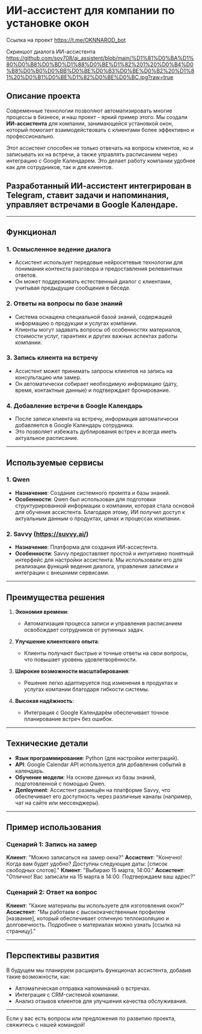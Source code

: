 # ИИ-ассистент для компании по установке окон

Ссылка на проект https://t.me/OKNNAROD_bot

Скриншот диалога ИИ-ассистента https://github.com/sov708/ai_assistent/blob/main/%D1%81%D0%BA%D1%80%D0%B8%D0%BD%D1%88%D0%BE%D1%82%201%20%D0%B4%D0%B8%D0%B0%D0%BB%D0%BE%D0%B3%D0%BE%D0%B2%20%D1%81%20%D0%B1%D0%BE%D1%82%D0%BE%D0%BC.jpg?raw=true

## Описание проекта

Современные технологии позволяют автоматизировать многие процессы в бизнесе, и наш проект - яркий пример этого. Мы создали **ИИ-ассистента** для компании, занимающейся установкой окон, который помогает взаимодействовать с клиентами более эффективно и профессионально.

Этот ассистент способен не только отвечать на вопросы клиентов, но и записывать их на встречи, а также управлять расписанием через интеграцию с Google Календарем. Это делает работу компании удобнее как для сотрудников, так и для клиентов.

## Разработанный ИИ-ассистент интегрирован в Telegram, ставит задачи и напоминания, управляет встречами в Google Календаре.
---

## Функционал

### 1. **Осмысленное ведение диалога**
   - Ассистент использует передовые нейросетевые технологии для понимания контекста разговора и предоставления релевантных ответов.
   - Он может поддерживать естественный диалог с клиентами, учитывая предыдущие сообщения в беседе.

### 2. **Ответы на вопросы по базе знаний**
   - Система оснащена специальной базой знаний, содержащей информацию о продукции и услугах компании.
   - Клиенты могут задавать вопросы об особенностях материалов, стоимости услуг, гарантиях и других важных аспектах работы компании.

### 3. **Запись клиента на встречу**
   - Ассистент может принимать запросы клиентов на запись на консультацию или замер.
   - Он автоматически собирает необходимую информацию (дату, время, контактные данные) и подтверждает бронирование.

### 4. **Добавление встречи в Google Календарь**
   - После записи клиента на встречу, информация автоматически добавляется в Google Календарь сотрудника.
   - Это позволяет избежать дублирования встреч и всегда иметь актуальное расписание.

---

## Используемые сервисы

### 1. **Qwen**
   - **Назначение**: Создание системного промпта и базы знаний.
   - **Особенности**: Qwen был использован для подготовки структурированной информации о компании, которая стала основой для обучения ассистента. Благодаря этому, ИИ получил доступ к актуальным данным о продуктах, ценах и процессах компании.

### 2. **Savvy (https://suvvy.ai/)**
   - **Назначение**: Платформа для создания ИИ-ассистента.
   - **Особенности**: Savvy предоставляет простой и интуитивно понятный интерфейс для настройки ассистента. Мы использовали его для реализации функций ведения диалога, управления записями и интеграции с внешними сервисами.

---

## Преимущества решения

1. **Экономия времени**:
   - Автоматизация процесса записи и управления расписанием освобождает сотрудников от рутинных задач.
   
2. **Улучшение клиентского опыта**:
   - Клиенты получают быстрые и точные ответы на свои вопросы, что повышает уровень удовлетворённости.

3. **Широкие возможности масштабирования**:
   - Решение легко адаптируется под изменения в продуктах и услугах компании благодаря гибкости системы.

4. **Высокая надёжность**:
   - Интеграция с Google Календарём обеспечивает точное планирование встреч без ошибок.

---

## Технические детали

- **Язык программирования**: Python (для настройки интеграций).
- **API**: Google Calendar API используется для добавления событий в календарь.
- **Обучение модели**: На основе данных из базы знаний, подготовленной с помощью Qwen.
- **Депloyment**: Ассистент размещён на платформе Savvy, что обеспечивает его доступность через различные каналы (например, чат на сайте или мессенджеры).

---

## Пример использования

### Сценарий 1: Запись на замер
**Клиент**: "Можно записаться на замер окна?"
**Ассистент**: "Конечно! Когда вам будет удобно? Доступны следующие даты: [список свободных слотов]."
**Клиент**: "Выбираю 15 марта, 14:00."
**Ассистент**: "Отлично! Вас записали на 15 марта в 14:00. Подтверждаем ваш адрес?"

### Сценарий 2: Ответ на вопрос
**Клиент**: "Какие материалы вы используете для изготовления окон?"
**Ассистент**: "Мы работаем с высококачественным профилем [название], который обеспечивает отличную теплоизоляцию и долговечность. Подробнее о материалах можно узнать [ссылка на страницу]."

---

## Перспективы развития

В будущем мы планируем расширить функционал ассистента, добавив такие возможности, как:
- Автоматическая отправка напоминаний о встречах.
- Интеграция с CRM-системой компании.
- Анализ отзывов клиентов для улучшения качества обслуживания.

---

Если у вас есть вопросы или предложения по развитию проекта, свяжитесь с нашей командой!
